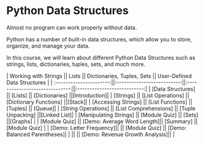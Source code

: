 # Python Data Structures

Almost no program can work properly without data. 

Python has a number of built-in data structures, which allow you to store, organize, and manage your data. 

In this course, we will learn about different Python Data Structures such as strings, lists, dictionaries, tuples, sets, and much more.


| Working with Strings    ||             Lists          ||   Dictionaries, Tuples, Sets   || User-Defined Data Structures |
| :----------------------:||:--------------------------:||:------------------------------:||:---------------------------:|
| [Data Structures]       || [Lists]                    || [Dictionaries]                 ||[Introduction]| 
| [Strings]               || [List Operations]          || [Dictionary Functions]         ||[Stack]| 
| [Accessing Strings]     || [List Functions]           || [Tuples]                       || [Queue]| 
| [String Operations]     || [List Comprehensions]      || [Tuple Unpacking]              ||[Linked List]| 
| [Manipulating Strings]  || [Module Quiz]              || [Sets]                         ||[Graphs]  | 
| [Module Quiz]           || [Demo: Average Word Length]|| [Summary]                      ||[Module Quiz] |
| [Demo: Letter Frequency]||                            || [Module Quiz]                  || [Demo: Balanced Parentheses]| 
|                         ||                            || [Demo: Revenue Growth Analysis]||                            |

